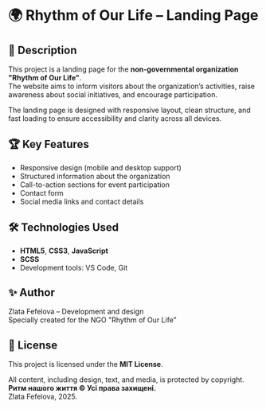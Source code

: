 # 🌍 Rhythm of Our Life – Landing Page

## 📌 Description  
This project is a landing page for the **non-governmental organization "Rhythm of Our Life"**.  
The website aims to inform visitors about the organization’s activities, raise awareness about social initiatives, and encourage participation.

The landing page is designed with responsive layout, clean structure, and fast loading to ensure accessibility and clarity across all devices.

## 🏆 Key Features  
- Responsive design (mobile and desktop support)  
- Structured information about the organization  
- Call-to-action sections for event participation  
- Contact form
- Social media links and contact details  

## 🛠 Technologies Used  
- **HTML5**, **CSS3**, **JavaScript**  
- **SCSS**
- Development tools: VS Code, Git  

## ✨ Author  
Zlata Fefelova – Development and design  
Specially created for the NGO "Rhythm of Our Life"

## 🔐 License  
This project is licensed under the **MIT License**.

All content, including design, text, and media, is protected by copyright.  
**Ритм нашого життя © Усі права захищені.**  
Zlata Fefelova, 2025.
